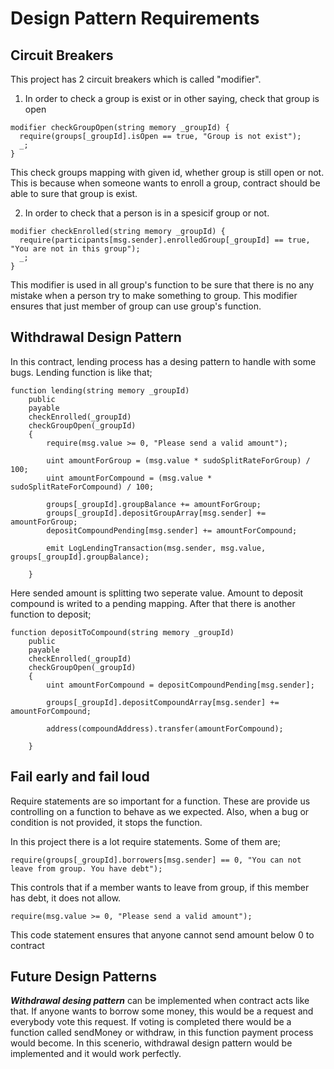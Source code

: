 # Design Pattern Requirements

## Circuit Breakers

This project has 2 circuit breakers which is called "modifier".

1. In order to check a group is exist or in other saying, check that group is open

```
modifier checkGroupOpen(string memory _groupId) {
  require(groups[_groupId].isOpen == true, "Group is not exist");
  _;
}
```

This check groups mapping with given id, whether group is still open or not. This is because when someone wants to enroll a group, contract
should be able to sure that group is exist.

2. In order to check that a person is in a spesicif group or not.

```
modifier checkEnrolled(string memory _groupId) {
  require(participants[msg.sender].enrolledGroup[_groupId] == true, "You are not in this group");
  _;
}
```

This modifier is used in all group's function to be sure that there is no any mistake when a person try to make something to group. This
modifier ensures that just member of group can use group's function.


## Withdrawal Design Pattern
In this contract, lending process has a desing pattern to handle with some bugs. Lending function is like that;
```
function lending(string memory _groupId) 
    public 
    payable
    checkEnrolled(_groupId) 
    checkGroupOpen(_groupId)
    {
        require(msg.value >= 0, "Please send a valid amount");
        
        uint amountForGroup = (msg.value * sudoSplitRateForGroup) / 100;
        uint amountForCompound = (msg.value * sudoSplitRateForCompound) / 100;
        
        groups[_groupId].groupBalance += amountForGroup;
        groups[_groupId].depositGroupArray[msg.sender] += amountForGroup;
        depositCompoundPending[msg.sender] += amountForCompound;
        
        emit LogLendingTransaction(msg.sender, msg.value, groups[_groupId].groupBalance);
        
    }
```
Here sended amount is splitting two seperate value. Amount to deposit compound is writed to a pending mapping. After that there is another function to deposit;

```
function depositToCompound(string memory _groupId) 
    public 
    payable
    checkEnrolled(_groupId) 
    checkGroupOpen(_groupId)
    {
        uint amountForCompound = depositCompoundPending[msg.sender];
        
        groups[_groupId].depositCompoundArray[msg.sender] += amountForCompound;
        
        address(compoundAddress).transfer(amountForCompound);
        
    }
```

## Fail early and fail loud

Require statements are so important for a function. These are provide us controlling on a function to behave as we expected. Also, when a bug or condition is not provided, it stops the function. 

In this project there is a lot require statements. Some of them are;

```
require(groups[_groupId].borrowers[msg.sender] == 0, "You can not leave from group. You have debt");
```
This controls that if a member wants to leave from group, if this member has debt, it does not allow.

```
require(msg.value >= 0, "Please send a valid amount");
```
This code statement ensures that anyone cannot send amount below 0 to contract

## Future Design Patterns

***Withdrawal desing pattern*** can be implemented when contract acts like that. If anyone wants to borrow some money, this would be
a request and everybody vote this request. If voting is completed there would be a function called sendMoney or withdraw, in this function payment process would become.
In this scenerio, withdrawal design pattern would be implemented and it would work perfectly.















